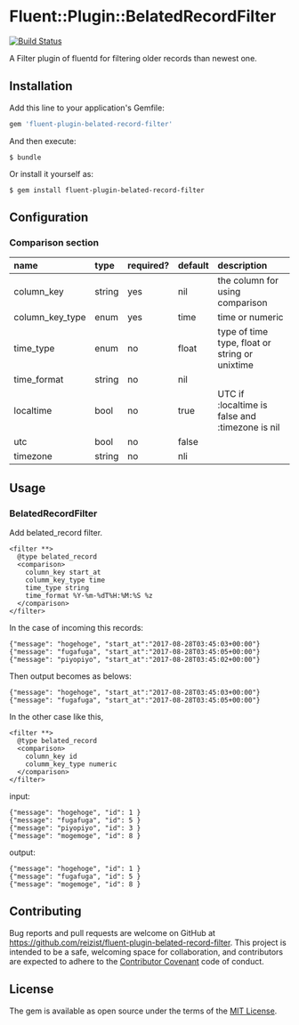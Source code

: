 # Fluent::Plugin::BelatedRecordFilter

[![Build Status](https://travis-ci.org/reizist/fluent-plugin-belated-record-filter.svg?branch=master)](https://travis-ci.org/reizist/fluent-plugin-belated-record-filter)

A Filter plugin of fluentd for filtering older records than newest one.

## Installation

Add this line to your application's Gemfile:

```ruby
gem 'fluent-plugin-belated-record-filter'
```

And then execute:

    $ bundle

Or install it yourself as:

    $ gem install fluent-plugin-belated-record-filter

## Configuration

### Comparison section
| name            | type          | required?    | default | description                                       |
| :-------------  | :------------ | :----------- | :-------| :-----------------------                          |
| column_key      | string        | yes          | nil     | the column for using comparison
| column_key_type | enum          | yes          | time    | time or numeric                   
| time_type       | enum          | no           | float   | type of time type, float or string or unixtime
| time_format     | string        | no           | nil     | 
| localtime       | bool          | no           | true    | UTC if :localtime is false and :timezone is nil                     
| utc             | bool          | no           | false   |
| timezone        | string        | no           | nli     |

## Usage

### BelatedRecordFilter

Add belated_record filter.

```
<filter **>
  @type belated_record
  <comparison>
    column_key start_at
    columm_key_type time
    time_type string
    time_format %Y-%m-%dT%H:%M:%S %z
  </comparison>
</filter>
```

In the case of incoming this records:

```
{"message": "hogehoge", "start_at":"2017-08-28T03:45:03+00:00"}
{"message": "fugafuga", "start_at":"2017-08-28T03:45:05+00:00"}
{"message": "piyopiyo", "start_at":"2017-08-28T03:45:02+00:00"}
```

Then output becomes as belows:

```
{"message": "hogehoge", "start_at":"2017-08-28T03:45:03+00:00"}
{"message": "fugafuga", "start_at":"2017-08-28T03:45:05+00:00"}
```

In the other case like this,

```
<filter **>
  @type belated_record
  <comparison>
    column_key id 
    columm_key_type numeric
  </comparison>
</filter>
```

input:

```
{"message": "hogehoge", "id": 1 }
{"message": "fugafuga", "id": 5 }
{"message": "piyopiyo", "id": 3 }
{"message": "mogemoge", "id": 8 }
```

output:

```
{"message": "hogehoge", "id": 1 }
{"message": "fugafuga", "id": 5 }
{"message": "mogemoge", "id": 8 }
```

## Contributing

Bug reports and pull requests are welcome on GitHub at https://github.com/reizist/fluent-plugin-belated-record-filter. This project is intended to be a safe, welcoming space for collaboration, and contributors are expected to adhere to the [Contributor Covenant](http://contributor-covenant.org) code of conduct.

## License

The gem is available as open source under the terms of the [MIT License](http://opensource.org/licenses/MIT).

